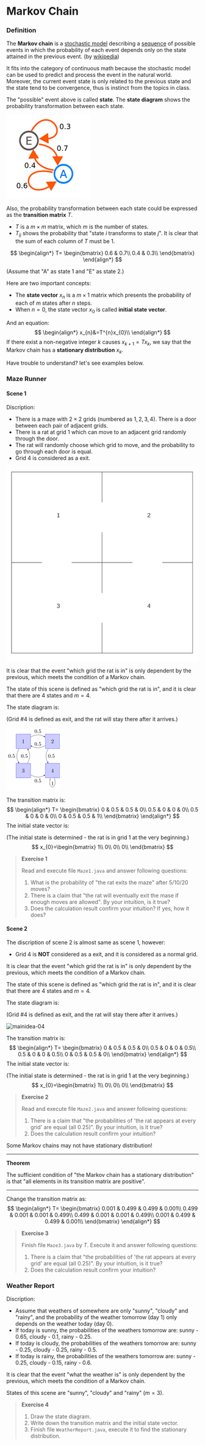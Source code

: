 # Markov Chain

### Definition

The **Markov chain** is a [stochastic model](https://en.wikipedia.org/wiki/Stochastic_model) describing a [sequence](https://en.wikipedia.org/wiki/Sequence) of possible events in which the probability of each event depends only on the state attained in the previous event. (by [wikipedia](https://en.wikipedia.org/wiki/Markov_chain))

It fits into the category of continuous math because the stochastic model can be used to predict and process the event in the natural world. Moreover,  the current event state is only related to the previous state and the state tend to be convergence, thus is instinct from the topics in class. 

The "possible" event above is called **state**. The **state diagram** shows the probability transformation between each state.

![mainidea-01](./mainidea-01.png)

Also, the probability transformation between each state could be expressed as the **transition matrix** $T$.

- $T$ is a $m\times m$ matrix, which $m$ is the number of states.
- $T_{ij}$ shows the probability that "state $i$ transforms to state $j$". It is clear that the sum of each column of $T$ must be $1$.

$$
\begin{align*}
T=
\begin{bmatrix} 
0.6 & 0.7\\
0.4 & 0.3\\
\end{bmatrix}
\end{align*}
$$

(Assume that "A" as state 1 and "E" as state 2.)

Here are two important concepts:

- The **state vector** $x_{n}$ is a $m \times 1$ matrix which presents the probability of each of $m$ states after $n$ steps.
- When $n=0$, the state vector $x_{0}$ is called **initial state vector**.

And an equation:
$$
\begin{align*}
x_{n}&=T^{n}x_{0}\\
\end{align*}
$$
If there exist a non-negative integer $k$ causes $x_{k+1}=Tx_{k}$, we say that the Markov chain has a **stationary distribution** $x_{k}$.

Have trouble to understand? let's see examples below.

### Maze Runner

#### Scene 1

Discription:

- There is a maze with $2\times 2$ grids (numbered as $1,2,3,4$). There is a door between each pair of adjacent grids.
- There is a rat at grid $1$ which can move to an adjacent grid randomly through the door.
- The rat will randomly choose which grid to move, and the probability to go through each door is equal.
- Grid $4$ is considered as a exit.

![mainidea-02](./mainidea-02.png)

It is clear that the event "which grid the rat is in" is only dependent by the previous, which meets the condition of a Markov chain.

The state of this scene is defined as "which grid the rat is in", and it is clear that there are 4 states and $m=4$.

The state diagram is:

(Grid \#4 is defined as exit, and the rat will stay there after it arrives.)

![mainidea-03](./mainidea-03.png)

The transition matrix is:
$$
\begin{align*}
T=
\begin{bmatrix} 
0 & 0.5 & 0.5 & 0\\
0.5 & 0 & 0 & 0\\
0.5 & 0 & 0 & 0\\
0 & 0.5 & 0.5 & 1\\
\end{bmatrix}
\end{align*}
$$
The initial state vector is:

(The initial state is determined - the rat is in grid $1$ at the very beginning.)
$$
x_{0}=\begin{bmatrix} 
1\\
0\\
0\\
0\\
\end{bmatrix}
$$

> **Exercise 1**
>
> Read and execute file `Maze1.java` and answer following questions:
>
> 1. What is the probability of "the rat exits the maze" after 5/10/20 moves?
> 2. There is a claim that "the rat will eventually exit the mase if enough moves are allowed". By your intuition, is it true?
> 3. Does the calculation result confirm your intuition? If yes, how it does?

#### Scene 2

The discription of scene 2 is almost same as scene 1, however:

- Grid $4$ is **NOT** considered as a exit, and it is considered as a normal grid.

It is clear that the event "which grid the rat is in" is only dependent by the previous, which meets the condition of a Markov chain.

The state of this scene is defined as "which grid the rat is in", and it is clear that there are 4 states and $m=4$.

The state diagram is:

(Grid \#4 is defined as exit, and the rat will stay there after it arrives.)

![mainidea-04](/Users/zzc/Desktop/project/mainidea-04.png)

The transition matrix is:
$$
\begin{align*}
T=
\begin{bmatrix} 
0 & 0.5 & 0.5 & 0\\
0.5 & 0 & 0 & 0.5\\
0.5 & 0 & 0 & 0.5\\
0 & 0.5 & 0.5 & 0\\
\end{bmatrix}
\end{align*}
$$
The initial state vector is:

(The initial state is determined - the rat is in grid $1$ at the very beginning.)
$$
x_{0}=\begin{bmatrix} 
1\\
0\\
0\\
0\\
\end{bmatrix}
$$

>**Exercise 2**
>
>Read and execute file `Maze2.java` and answer following questions:
>
>1. There is a claim that "the probabilities of 'the rat appears at every grid' are equal (all 0.25)". By your intuition, is it true?
>2. Does the calculation result confirm your intuition?

Some Markov chains may not have stationary distribution!

---

**Theorem**

The sufficient condition of "the Markov chain has a stationary distribution" is that "all elements in its transition matrix are positive".

---

Change the transition matrix as:
$$
\begin{align*}
T=
\begin{bmatrix} 
0.001 & 0.499 & 0.499 & 0.001\\
0.499 & 0.001 & 0.001 & 0.499\\
0.499 & 0.001 & 0.001 & 0.499\\
0.001 & 0.499 & 0.499 & 0.001\\
\end{bmatrix}
\end{align*}
$$

> **Exercise 3**
>
> Finish file `Maze3.java` by $T$. Execute it and answer following questions:
>
> 1. There is a claim that "the probabilities of 'the rat appears at every grid' are equal (all 0.25)". By your intuition, is it true?
> 2. Does the calculation result confirm your intuition?

### Weather Report

Discription:

- Assume that weathers of somewhere are only "sunny", "cloudy" and "rainy", and the probability of the weather tomorrow (day 1) only depends on the weather today (day 0).
- If today is sunny, the probabilities of the weathers tomorrow are: sunny - 0.65, cloudy - 0.1, rainy - 0.25.
- If today is cloudy, the probabilities of the weathers tomorrow are: sunny - 0.25, cloudy - 0.25, rainy - 0.5.
- If today is rainy, the probabilities of the weathers tomorrow are: sunny - 0.25, cloudy - 0.15, rainy - 0.6.

It is clear that the event "what the weather is" is only dependent by the previous, which meets the condition of a Markov chain.

States of this scene are "sunny", "cloudy" and "rainy" ($m=3$).

> **Exercise 4**
>
> 1. Draw the state diagram.
> 2. Write down the transition matrix and the initial state vector.
> 3. Finish file `WeatherReport.java`, execute it to find the stationary distribution.
